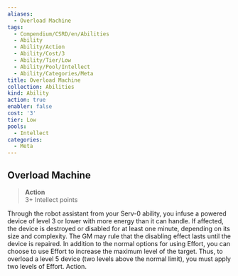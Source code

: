 ```yaml
---
aliases:
  - Overload Machine
tags:
  - Compendium/CSRD/en/Abilities
  - Ability
  - Ability/Action
  - Ability/Cost/3
  - Ability/Tier/Low
  - Ability/Pool/Intellect
  - Ability/Categories/Meta
title: Overload Machine
collection: Abilities
kind: Ability
action: true
enabler: false
cost: '3'
tier: Low
pools:
  - Intellect
categories:
  - Meta
---
```

## Overload Machine  
>**Action**  
>3+ Intellect points
  
Through the robot assistant from your Serv-0 ability, you infuse a powered device of level 3 or lower with more energy than it can handle. If affected, the device is destroyed or disabled for at least one minute, depending on its size and complexity. The GM may rule that the disabling effect lasts until the device is repaired. In addition to the normal options for using Effort, you can choose to use Effort to increase the maximum level of the target. Thus, to overload a level 5 device (two levels above the normal limit), you must apply two levels of Effort. Action.